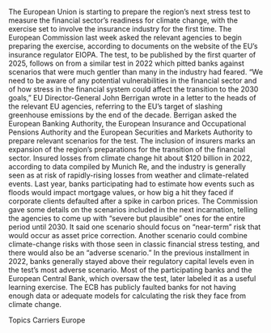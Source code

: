 The European Union is starting to prepare the region’s next stress test to measure the financial sector’s readiness for climate change, with the exercise set to involve the insurance industry for the first time.
The European Commission last week asked the relevant agencies to begin preparing the exercise, according to documents on the website of the EU’s insurance regulator EIOPA. The test, to be published by the first quarter of 2025, follows on from a similar test in 2022 which pitted banks against scenarios that were much gentler than many in the industry had feared.
“We need to be aware of any potential vulnerabilities in the financial sector and of how stress in the financial system could affect the transition to the 2030 goals,” EU Director-General John Berrigan wrote in a letter to the heads of the relevant EU agencies, referring to the EU’s target of slashing greenhouse emissions by the end of the decade.
Berrigan asked the European Banking Authority, the European Insurance and Occupational Pensions Authority and the European Securities and Markets Authority to prepare relevant scenarios for the test.
The inclusion of insurers marks an expansion of the region’s preparations for the transition of the financial sector. Insured losses from climate change hit about $120 billion in 2022, according to data compiled by Munich Re, and the industry is generally seen as at risk of rapidly-rising losses from weather and climate-related events.
Last year, banks participating had to estimate how events such as floods would impact mortgage values, or how big a hit they faced if corporate clients defaulted after a spike in carbon prices.
The Commission gave some details on the scenarios included in the next incarnation, telling the agencies to come up with “severe but plausible” ones for the entire period until 2030. It said one scenario should focus on “near-term” risk that would occur as asset price correction. Another scenario could combine climate-change risks with those seen in classic financial stress testing, and there would also be an “adverse scenario.”
In the previous installment in 2022, banks generally stayed above their regulatory capital levels even in the test’s most adverse scenario. Most of the participating banks and the European Central Bank, which oversaw the test, later labeled it as a useful learning exercise.
The ECB has publicly faulted banks for not having enough data or adequate models for calculating the risk they face from climate change.

Topics
Carriers
Europe
